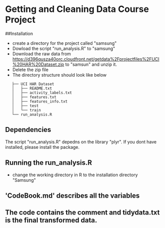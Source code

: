 # Getting and Cleaning Data Course Project

##Installation
* create a directory for the project called "samsung" 
* Dowload the script "run_analysis.R" to "samsung"
* Download the raw data from https://d396qusza40orc.cloudfront.net/getdata%2Fprojectfiles%2FUCI%20HAR%20Dataset.zip 
to "samsun" and unzip it.
* Delete the zip file
* The directory structure should look like below

 ```
    ├── UCI HAR Dataset
    │   ├── README.txt
    │   ├── activity_labels.txt
    │   ├── features.txt
    │   ├── features_info.txt
    │   ├── test
    │   └── train
    └── run_analysis.R
```

## Dependencies

The script "run_analysis.R" depedns on the library "plyr". If you dont have installed, please install the package.


## Running the run_analysis.R

* change  the working directory in R to the installation directory "Samsung"



## 'CodeBook.md' describes all the variables



## The code contains the comment and tidydata.txt is the  final transformed data.


